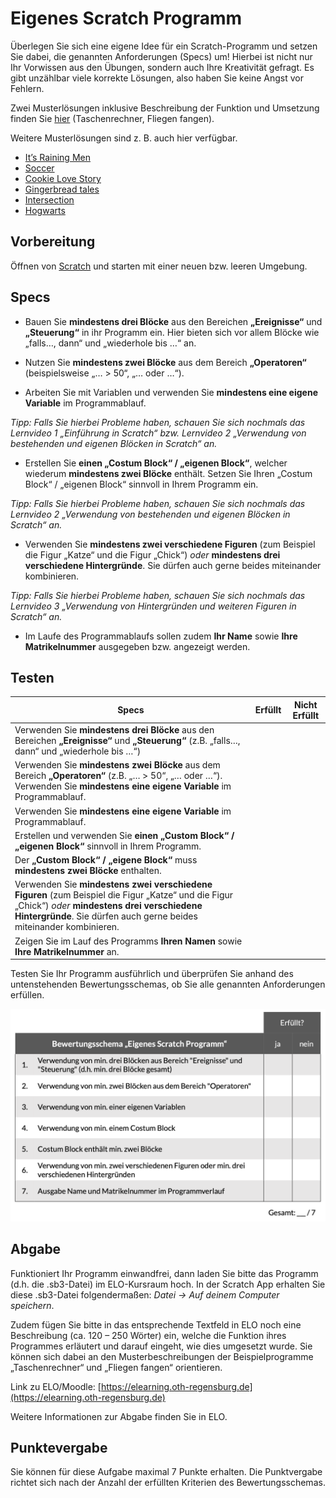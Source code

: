 # Eigenes Scratch Programm

Überlegen Sie sich eine eigene Idee für ein Scratch-Programm und setzen Sie dabei, die genannten Anforderungen (Specs) um! Hierbei ist nicht nur Ihr Vorwissen aus den Übungen, sondern auch Ihre Kreativität gefragt. Es gibt unzählbar viele korrekte Lösungen, also haben Sie keine Angst vor Fehlern. 

Zwei Musterlösungen inklusive Beschreibung der Funktion und Umsetzung finden Sie [hier](archives/Beispielprogramme_Beschreibungen.zip) (Taschenrechner, Fliegen fangen).

Weitere Musterlösungen sind z. B. auch hier verfügbar.  
- [It’s Raining Men](https://scratch.mit.edu/projects/37412/)
- [Soccer](https://scratch.mit.edu/projects/37413/)
- [Cookie Love Story](https://scratch.mit.edu/projects/26329196/)
- [Gingerbread tales](https://scratch.mit.edu/projects/277536784/)
- [Intersection](https://scratch.mit.edu/projects/75390754/)
- [Hogwarts](https://scratch.mit.edu/projects/422258685)


## Vorbereitung

Öffnen von [Scratch](https://scratch.mit.edu/projects/editor/?tutorial=getStarted) und starten mit einer neuen bzw. leeren Umgebung.

## Specs

- Bauen Sie **mindestens drei Blöcke** aus den Bereichen **„Ereignisse“** und **„Steuerung“** in ihr Programm ein. Hier bieten sich vor allem Blöcke wie „falls…, dann“ und „wiederhole bis …“ an.

- Nutzen Sie **mindestens zwei Blöcke** aus dem Bereich **„Operatoren“** (beispielsweise „… > 50“, „… oder …“).

- Arbeiten Sie mit Variablen und verwenden Sie **mindestens eine eigene Variable** im Programmablauf.

*Tipp: Falls Sie hierbei Probleme haben, schauen Sie sich nochmals das Lernvideo 1 „Einführung in Scratch“ bzw. Lernvideo 2 „Verwendung von bestehenden und eigenen Blöcken in Scratch“ an.*

- Erstellen Sie **einen „Costum Block“ / „eigenen Block“**, welcher wiederum **mindestens zwei Blöcke** enthält. Setzen Sie Ihren „Costum Block“ / „eigenen Block“ sinnvoll in Ihrem Programm ein. 

*Tipp: Falls Sie hierbei Probleme haben, schauen Sie sich nochmals das Lernvideo 2 „Verwendung von bestehenden und eigenen Blöcken in Scratch“ an.*

- Verwenden Sie **mindestens zwei verschiedene Figuren** (zum Beispiel die Figur „Katze“ und die Figur „Chick“) *oder* **mindestens drei verschiedene Hintergründe**. Sie dürfen auch gerne beides miteinander kombinieren.

*Tipp: Falls Sie hierbei Probleme haben, schauen Sie sich nochmals das Lernvideo 3 „Verwendung von Hintergründen und weiteren Figuren in Scratch“ an.* 

- Im Laufe des Programmablaufs sollen zudem **Ihr Name** sowie **Ihre Matrikelnummer** ausgegeben bzw. angezeigt werden. 


## Testen

| Specs                                                        | Erfüllt | Nicht Erfüllt |
| ------------------------------------------------------------ | ------- | ------------- |
| Verwenden Sie **mindestens drei Blöcke** aus den Bereichen **„Ereignisse“** und **„Steuerung“** (z.B.  „falls…, dann“ und „wiederhole bis …“) |         |               |
| Verwenden Sie **mindestens zwei Blöcke** aus dem Bereich **„Operatoren“** (z.B. „… > 50“, „… oder …“). Verwenden Sie **mindestens eine eigene Variable** im Programmablauf. |         |               |
| Verwenden Sie **mindestens eine eigene Variable** im Programmablauf. |         |               |
| Erstellen und verwenden Sie **einen „Custom Block“ / „eigenen Block“** sinnvoll in Ihrem Programm. |         |               |
| Der **„Custom Block“ / „eigene Block“** muss **mindestens zwei Blöcke** enthalten. |         |               |
| Verwenden Sie **mindestens zwei verschiedene Figuren** (zum Beispiel die Figur „Katze“ und die Figur „Chick“) *oder* **mindestens drei verschiedene Hintergründe**. Sie dürfen auch gerne beides miteinander kombinieren. |         |               |
| Zeigen Sie im Lauf des Programms **Ihren Namen** sowie **Ihre Matrikelnummer** an. |         |               |

Testen Sie Ihr Programm ausführlich und überprüfen Sie anhand des untenstehenden Bewertungsschemas, ob Sie alle genannten Anforderungen erfüllen. 

![](img/bewertungsschema.png)

## Abgabe

Funktioniert Ihr Programm einwandfrei, dann laden Sie bitte das Programm (d.h. die .sb3-Datei) im ELO-Kursraum hoch.
In der Scratch App erhalten Sie diese .sb3-Datei folgendermaßen: *Datei -> Auf deinem Computer speichern*.

Zudem fügen Sie bitte in das entsprechende Textfeld in ELO noch eine Beschreibung (ca. 120 – 250 Wörter) ein, welche die Funktion ihres Programmes erläutert und darauf eingeht, wie dies umgesetzt wurde. Sie können sich dabei an den Musterbeschreibungen der Beispielprogramme „Taschenrechner“ und „Fliegen fangen“ orientieren. 

Link zu ELO/Moodle: [https://elearning.oth-regensburg.de](https://elearning.oth-regensburg.de)

Weitere Informationen zur Abgabe finden Sie in ELO.

## Punktevergabe

Sie können für diese Aufgabe maximal 7 Punkte erhalten. Die Punktvergabe richtet sich nach der Anzahl der erfüllten Kriterien des Bewertungsschemas.